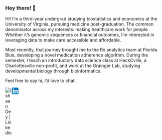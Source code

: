 ### Hey there! 👋

<p><p> Hi! I’m a third-year undergrad studying biostatistics and economics at the University of Virginia, pursuing medicine post-graduation. The common denominator across my interests: making healthcare work for people. Whether it’s genomic sequences or financial outcomes, I’m interested in leveraging data to make care accessible and affordable.</p>

<p> Most recently, that journey brought me to the Rx analytics team at Florida Blue, developing a novel medication adherence algorithm. During the semester, I teach an introductory data science class at HackCville, a Charlottesville non-profit, and work at the Grainger Lab, studying developmental biology through bioinformatics. </p>

<p> Feel free to say hi, I’d love to chat.  </p>

<a href="https://www.linkedin.com/in/ishaan-dey/">
  <img align="left" alt="Ishaan Dey | Linkedin" width="21px" src="email-icon.png" />
</a> 
<a href="ishaan@virginia.edu">
  <img align="left" alt="Ishaan Dey | Email" width="21px" src="ln-icon.png" />
</a>

<!--
**ishaandey/ishaandey** is a ✨ _special_ ✨ repository because its `README.md` (this file) appears on your GitHub profile.

Here are some ideas to get you started:

- 🔭 I’m currently working on ...
- 🌱 I’m currently learning ...
- 👯 I’m looking to collaborate on ...
- 🤔 I’m looking for help with ...
- 💬 Ask me about ...
- 📫 How to reach me: ...
- 😄 Pronouns: ...
- ⚡ Fun fact: ...
-->
